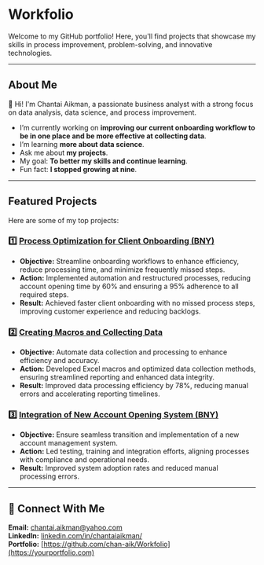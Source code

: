 # Workfolio

Welcome to my GitHub portfolio! Here, you'll find projects that showcase my skills in process improvement, problem-solving, and innovative technologies.  

---

## About Me  
👋 Hi! I'm Chantai Aikman, a passionate business analyst with a strong focus on data analysis, data science, and process improvement.  

- I’m currently working on **improving our current onboarding workflow to be in one place and be more effective at collecting data**.
- I’m learning **more about data science**.
- Ask me about **my projects**.
- My goal: **To better my skills and continue learning**.
- Fun fact: **I stopped growing at nine**.

---

## Featured Projects  
Here are some of my top projects:  

### **1️⃣ [Process Optimization for Client Onboarding (BNY)](https://github.com/chan-aik/Workfolio/blob/main/Process%20Optimization%20for%20Client%20Onboarding%20(BNY).md)**  
- **Objective:** Streamline onboarding workflows to enhance efficiency, reduce processing time, and minimize frequently missed steps.
- **Action:** Implemented automation and restructured processes, reducing account opening time by 60% and ensuring a 95% adherence to all required steps.
- **Result:** Achieved faster client onboarding with no missed process steps, improving customer experience and reducing backlogs.

### **2️⃣ [Creating Macros and Collecting Data]([https://github.com/yourname/project-repo](https://github.com/chan-aik/Workfolio/blob/main/Creating%20Macros%20and%20Collecting%20Data%20(BNY).md))**  
- **Objective:** Automate data collection and processing to enhance efficiency and accuracy.
- **Action:** Developed Excel macros and optimized data collection methods, ensuring streamlined reporting and enhanced data integrity.
- **Result:** Improved data processing efficiency by 78%, reducing manual errors and accelerating reporting timelines.

### **3️⃣ [Integration of New Account Opening System (BNY)]([https://github.com/yourname/project-repo](https://github.com/chan-aik/Workfolio/blob/main/Integration%20of%20New%20Account%20Opening%20System%20(BNY).md))**  
- **Objective:** Ensure seamless transition and implementation of a new account management system.
- **Action:** Led testing, training and integration efforts, aligning processes with compliance and operational needs.
- **Result:** Improved system adoption rates and reduced manual processing errors.

---

## 🔗 Connect With Me  
**Email:** [chantai.aikman@yahoo.com](mailto:your.email@example.com)  
**LinkedIn:** [linkedin.com/in/chantaiaikman/](https://linkedin.com/in/yourname)  
**Portfolio:** [https://github.com/chan-aik/Workfolio](https://yourportfolio.com)
